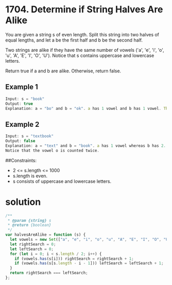 # 1704. Determine if String Halves Are Alike

You are given a string s of even length. Split this string into two halves of equal lengths, and let a be the first half and b be the second half.

Two strings are alike if they have the same number of vowels ('a', 'e', 'i', 'o', 'u', 'A', 'E', 'I', 'O', 'U'). Notice that s contains uppercase and lowercase letters.

Return true if a and b are alike. Otherwise, return false.

## Example 1

```js
Input: s = "book"
Output: true
Explanation: a = "bo" and b = "ok". a has 1 vowel and b has 1 vowel. Therefore, they are alike.
```

## Example 2

```js
Input: s = "textbook"
Output: false
Explanation: a = "text" and b = "book". a has 1 vowel whereas b has 2. Therefore, they are not alike.
Notice that the vowel o is counted twice.
```

##Constraints:

- 2 <= s.length <= 1000
- s.length is even.
- s consists of uppercase and lowercase letters.

# solution

```js
/**
 * @param {string} s
 * @return {boolean}
 */
var halvesAreAlike = function (s) {
  let vowels = new Set(["a", "e", "i", "o", "u", "A", "E", "I", "O", "U"]);
  let rightSearch = 0;
  let leftSearch = 0;
  for (let i = 0; i < s.length / 2; i++) {
    if (vowels.has(s[i])) rightSearch = rightSearch + 1;
    if (vowels.has(s[s.length - i - 1])) leftSearch = leftSearch + 1;
  }
  return rightSearch === leftSearch;
};
```
